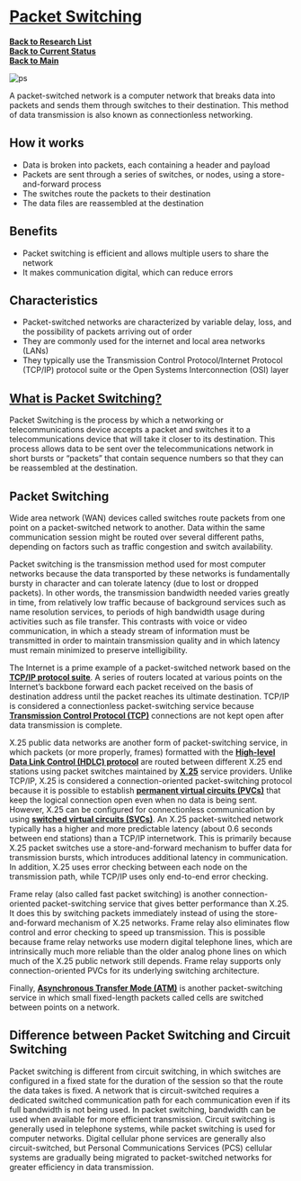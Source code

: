 # **[Packet Switching](https://networkencyclopedia.com/packet-switching/)**

**[Back to Research List](../../../../research_list.md)**\
**[Back to Current Status](../../../../../development/status/weekly/current_status.md)**\
**[Back to Main](../../../../../README.md)**

![ps](https://networkencyclopedia.com/wp-content/uploads/2019/10/packet-switching.png)

A packet-switched network is a computer network that breaks data into packets and sends them through switches to their destination. This method of data transmission is also known as connectionless networking.

## How it works

- Data is broken into packets, each containing a header and payload
- Packets are sent through a series of switches, or nodes, using a store-and-forward process
- The switches route the packets to their destination
- The data files are reassembled at the destination

## Benefits

- Packet switching is efficient and allows multiple users to share the network
- It makes communication digital, which can reduce errors

## Characteristics

- Packet-switched networks are characterized by variable delay, loss, and the possibility of packets arriving out of order
- They are commonly used for the internet and local area networks (LANs)
- They typically use the Transmission Control Protocol/Internet Protocol (TCP/IP) protocol suite or the Open Systems Interconnection (OSI) layer

## **[What is Packet Switching?](https://networkencyclopedia.com/packet-switching/)**

Packet Switching is the process by which a networking or telecommunications device accepts a packet and switches it to a telecommunications device that will take it closer to its destination. This process allows data to be sent over the telecommunications network in short bursts or “packets” that contain sequence numbers so that they can be reassembled at the destination.

## Packet Switching

Wide area network (WAN) devices called switches route packets from one point on a packet-switched network to another. Data within the same communication session might be routed over several different paths, depending on factors such as traffic congestion and switch availability.

Packet switching is the transmission method used for most computer networks because the data transported by these networks is fundamentally bursty in character and can tolerate latency (due to lost or dropped packets). In other words, the transmission bandwidth needed varies greatly in time, from relatively low traffic because of background services such as name resolution services, to periods of high bandwidth usage during activities such as file transfer. This contrasts with voice or video communication, in which a steady stream of information must be transmitted in order to maintain transmission quality and in which latency must remain minimized to preserve intelligibility.

The Internet is a prime example of a packet-switched network based on the **[TCP/IP protocol suite](https://networkencyclopedia.com/tcp-ip/)**. A series of routers located at various points on the Internet’s backbone forward each packet received on the basis of destination address until the packet reaches its ultimate destination. TCP/IP is considered a connectionless packet-switching service because **[Transmission Control Protocol (TCP)](https://networkencyclopedia.com/transmission-control-protocol-tcp/)** connections are not kept open after data transmission is complete.

X.25 public data networks are another form of packet-switching service, in which packets (or more properly, frames) formatted with the **[High-level Data Link Control (HDLC) protocol](https://networkencyclopedia.com/high-level-data-link-control-hdlc/)** are routed between different X.25 end stations using packet switches maintained by **[X.25](https://networkencyclopedia.com/x-25/)** service providers. Unlike TCP/IP, X.25 is considered a connection-oriented packet-switching protocol because it is possible to establish **[permanent virtual circuits (PVCs)](https://networkencyclopedia.com/permanent-virtual-circuit-pvc/)** that keep the logical connection open even when no data is being sent. However, X.25 can be configured for connectionless communication by using **[switched virtual circuits (SVCs)](https://networkencyclopedia.com/switched-virtual-circuit-svc/)**. An X.25 packet-switched network typically has a higher and more predictable latency (about 0.6 seconds between end stations) than a TCP/IP internetwork. This is primarily because X.25 packet switches use a store-and-forward mechanism to buffer data for transmission bursts, which introduces additional latency in communication. In addition, X.25 uses error checking between each node on the transmission path, while TCP/IP uses only end-to-end error checking.

Frame relay (also called fast packet switching) is another connection-oriented packet-switching service that gives better performance than X.25. It does this by switching packets immediately instead of using the store-and-forward mechanism of X.25 networks. Frame relay also eliminates flow control and error checking to speed up transmission. This is possible because frame relay networks use modern digital telephone lines, which are intrinsically much more reliable than the older analog phone lines on which much of the X.25 public network still depends. Frame relay supports only connection-oriented PVCs for its underlying switching architecture.

Finally, **[Asynchronous Transfer Mode (ATM)](https://networkencyclopedia.com/asynchronous-transfer-mode-atm/)** is another packet-switching service in which small fixed-length packets called cells are switched between points on a network.

## Difference between Packet Switching and Circuit Switching

Packet switching is different from circuit switching, in which switches are configured in a fixed state for the duration of the session so that the route the data takes is fixed. A network that is circuit-switched requires a dedicated switched communication path for each communication even if its full bandwidth is not being used. In packet switching, bandwidth can be used when available for more efficient transmission. Circuit switching is generally used in telephone systems, while packet switching is used for computer networks. Digital cellular phone services are generally also circuit-switched, but Personal Communications Services (PCS) cellular systems are gradually being migrated to packet-switched networks for greater efficiency in data transmission.
